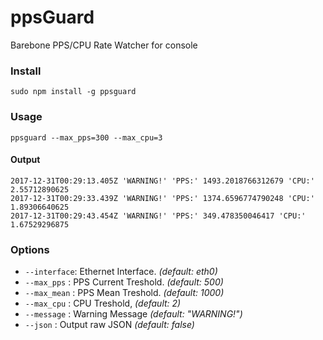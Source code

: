 # ppsGuard
Barebone PPS/CPU Rate Watcher for console

### Install
```
sudo npm install -g ppsguard
```

### Usage
```
ppsguard --max_pps=300 --max_cpu=3
```
#### Output
```
2017-12-31T00:29:13.405Z 'WARNING!' 'PPS:' 1493.2018766312679 'CPU:' 2.55712890625
2017-12-31T00:29:33.439Z 'WARNING!' 'PPS:' 1374.6596774790248 'CPU:' 1.89306640625
2017-12-31T00:29:43.454Z 'WARNING!' 'PPS:' 349.478350046417 'CPU:' 1.67529296875
```

### Options
* ``--interface``: Ethernet Interface. _(default: eth0)_
* ``--max_pps``  : PPS Current Treshold. _(default: 500)_
* ``--max_mean`` : PPS Mean Treshold. _(default: 1000)_
* ``--max_cpu``  : CPU Treshold, _(default: 2)_
* ``--message``  : Warning Message _(default: "WARNING!")_
* ``--json``     : Output raw JSON  _(default: false)_
